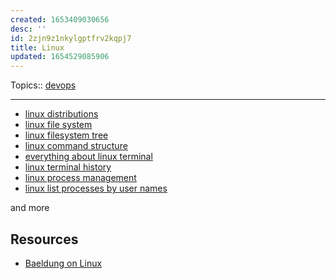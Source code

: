 ```yaml
---
created: 1653409030656
desc: ''
id: 2zjn9z1nkylgptfrv2kqpj7
title: Linux
updated: 1654529085906
---
```

   
Topics::  [devops](../topics/devops.md)   
   
   
---   
   
   
- [linux distributions](../devlog/linux%20distributions.md)   
- [linux file system](../devlog/linux%20file%20system.md)   
- [linux filesystem tree](../devlog/linux%20filesystem%20tree.md)   
- [linux command structure](../devlog/linux%20command%20structure.md)   
- [everything about linux terminal](../devlog/everything%20about%20linux%20terminal.md)   
- [linux terminal history](../devlog/linux%20terminal%20history.md)   
- [linux process management](../devlog/linux%20process%20management.md)   
- [linux list processes by user names](../devlog/linux%20list%20processes%20by%20user%20names.md)   
   
and more   
   
## Resources   
   
   
- [Baeldung on Linux](https://www.baeldung.com/linux/full_archive)